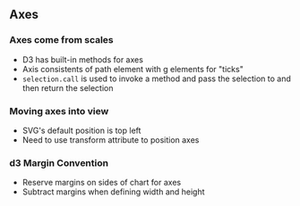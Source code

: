 ## Axes

### Axes come from scales
* D3 has built-in methods for axes
* Axis consistents of path element with g elements for "ticks"
* `selection.call` is used to invoke a method and pass the selection to  and then return the selection

### Moving axes into view
* SVG's default position is top left
* Need to use transform attribute to position axes

### d3 Margin Convention
* Reserve margins on sides of chart for axes
* Subtract margins when defining width and height
